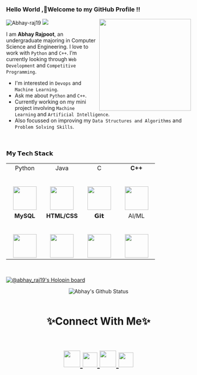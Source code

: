 ### Hello World ,👋Welcome to my GitHub Profile !!
<p>
<img src='https://i.pinimg.com/originals/dc/e0/65/dce0653e6eb941f533198de95a5c2b15.gif' align="right" width=250>
  
</p>
<img src="https://komarev.com/ghpvc/?username=abhay-raj19&label=Profile%20views&color=0e75b6&style=flat" alt="Abhay-raj19">
<img src='https://img.shields.io/badge/AI/ML%20Enthusiast-555555?style=for-the-badge&logoColor=white'>

I am **Abhay Rajpoot**, an undergraduate majoring in Computer Science and Engineering. I love to work with `Python` and `C++`. I’m currently looking through `Web Development` and `Competitive Programming`.

- I'm interested in `Devops` and `Machine Learning`.
- Ask me about `Python` and `C++`.
- Currently working on my mini project involving `Machine Learning` and `Artificial Intelligence`.
- Also focussed on improving my `Data Structures and Algorithms` and `Problem Solving Skills`.
<br>

### 𝗠𝘆 𝗧𝗲𝗰h 𝗦𝘁𝗮𝗰𝗸

<table>
  <tbody>
    <tr valign="top">
      <td width="25%" align="center">
        <span>Python</span><br><br><br>
        <img height="64px" src="https://cdn4.iconfinder.com/data/icons/logos-and-brands/512/267_Python_logo-128.png">
      </td>
      <td width="25%" align="center">
        <span>Java</span><br><br><br>
        <img height="64px" src="https://www.vectorlogo.zone/logos/java/java-ar21.svg">
      </td>
      <td width="25%" align="center">
        <span>C</span><br><br><br>
        <img height="64px" src="https://cdn.iconscout.com/icon/free/png-512/c-programming-569564.png">
      </td>
      <td width="25%" align="center">
        <span><strong>C++</strong>
        </span><br><br><br>
        <img height="64px" src="https://www.freeiconspng.com/thumbs/c-logo-icon/c--logo-icon-0.png">
      </td>
    </tr>
    <tr valign="top">
      <td width="25%" align="center">
        <span><strong>MySQL</strong>
        </span><br><br><br>
        <img height="64px" src="https://www.vectorlogo.zone/logos/mysql/mysql-ar21.svg">
      </td>
      <td width="25%" align="center">
        <span><strong>HTML/CSS</strong>
        </span><br><br><br>
        <img height="64px" src="https://upload.wikimedia.org/wikipedia/commons/thumb/1/10/CSS3_and_HTML5_logos_and_wordmarks.svg/1280px-CSS3_and_HTML5_logos_and_wordmarks.svg.png">
      </td>
      <td width="25%" align="center">
        <span>𝗚𝗶𝘁</span><br><br><br>
        <img height="64px" src="https://cdn.svgporn.com/logos/git-icon.svg">
      </td>
      <td width="25%" align="center">
        <span>AI/ML</span><br><br><br>
        <img height="64px" src="https://encrypted-tbn0.gstatic.com/images?q=tbn:ANd9GcS12wy73DSXlEQeMdnjKbsbBLOfvmvH-bQgNw&usqp=CAU">
      </td>
    </tr>
  </tbody>
</table>
<br>

[![@abhay_raj19's Holopin board](https://holopin.me/abhay_raj19)](https://holopin.io/@abhay_raj19)

<div align = "center">

![Abhay's Github Status](https://github-readme-stats.vercel.app/api?username=Abhay-raj19&show_icons=true&title_color=3793c4&icon_color=ffbb00&text_color=ffffff&bg_color=000000)
<br></br>
</div>  
<p>
<h1 align=center>✨Connect With Me✨
<p align="centre">
<br/>
<a href="https://www.linkedin.com/in/abhay-rajpoot-799a00184/">
<img src="https://img.icons8.com/color/512/linkedin-circled.png" width=45>
</a>
<a href="https://twitter.com/abhayraj423/">
<img src="https://user-images.githubusercontent.com/96302417/199981578-e5ea0f63-a2be-4d09-9de2-070e083948e7.png" width=40>
</a>
<a href="https://dev.to/abhayraj19">
<img src="https://encrypted-tbn0.gstatic.com/images?q=tbn:ANd9GcSlu8RqPMjumGKBzK-zaNLVrgPVNLIz7EGwusoJUcuvVfAvAlbSjNUmXIO7vff0HzYld6A&usqp=CAU" width=45>
</a>
<a href="https://www.instagram.com/__.rajpoot.abhi.__/">
<img src="https://cdn-icons-png.flaticon.com/512/1384/1384063.png" width=40>
</a>
</p>
</h1>
</p>

